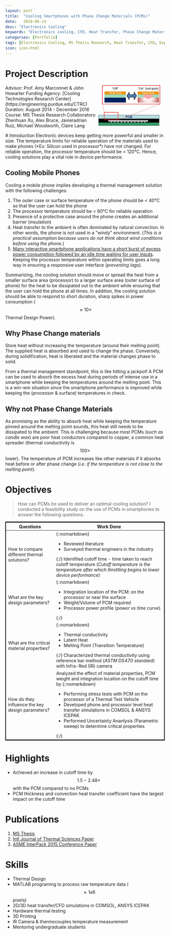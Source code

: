 ```yaml
---
layout: post
title:  "Cooling Smartphones with Phase Change Materials (PCMs)"
date:   2018-06-14
desc: "Electronics Cooling"
keywords: "Electronics cooling, CFD, Heat Transfer, Phase Change Materials,Thermal stress test, COMSOL, Simulation"
categories: [Portfolio]
tags: [Electronics Cooling, MS Thesis Research, Heat Transfer, CFD, Experiments]
icon: icon-html
---
```

# Project Description

<p><img src="/static/assets/img/blog/msthesis/intro_pcm.jpg" alt="Why PCM" style="float:right;width:40%; margin-right: 10px;">
Advisor: Prof. Amy Marconnet & John Howarter  
Funding Agency: [Cooling Technologies Research Center](https://engineering.purdue.edu/CTRC)  
Duration: August 2014 - December 2016  
Course: MS Thesis Research  
Collaborators: Zhenhuan Xu, Alex Bruce,       Javieradrian Ruiz, Michael Woodworth, Claire Lang
</p>
# Introduction
Electronic devices keep getting more powerful and smaller in size. The temperature limits for reliable operation of the materials used to make phones (*Ex: Silicon used in processor*) have not changed. For reliable operation, the processor temperature should be < 120°C. Hence, cooling solutions play a vital role in device performance.

## Cooling Mobile Phones
Cooling a mobile phone implies developing a thermal management solution with the following challenges:
1. The outer case or surface temperature of the phone should be < 40°C so that the user can hold the phone
2. The processor temperature should be < 80°C for reliable operation
3. Presence of a protective case around the phone creates an additional barrier (insulation)
4. Heat transfer to the ambient is often dominated by natural convection. In other words, the phone is not used in a "windy" environment. (*This is a practical assumption because users do not think about wind conditions before using the phone.*)  
5. [Many interactive smartphone applications have a short burst of excess power consumption followed by an idle time waiting for user inputs](www.scientificamerican.com/article/computational-sprinting/). Keeping the processor temperature within operating limits goes a long way in ensuring a responsive user interface (*preventing lags*).

Summarizing, the cooling solution should move or spread the heat from a smaller surface area (processor) to a larger surface area (outer surface of phone) for the heat to be dissipated out to the ambient while ensuring that the user can hold the phone at all times. In addition, the cooling solution should be able to respond to short duration, sharp spikes in power consumption ($$\approx 10\times$$ Thermal Design Power).

## Why Phase Change materials

 Store heat without increasing the temperature (around their melting point). The supplied heat is absorbed and used to change the phase. Conversely, during solidification, heat is liberated and the material changes phase to solid.  

From a thermal management standpoint, this is like hitting a jackpot! A PCM can be used to absorb the excess heat during periods of intense use in a smartphone while keeping the temperatures around the melting point. This is a win-win situation since the smartphone performance is improved while keeping the (processor & surface) temperatures in check.

## Why not Phase Change Materials
As promising as the ability to absorb heat while keeping the temperature pinned around the melting point sounds, this heat still needs to be dissipated to the ambient. This is challenging because most PCMs (*such as candle wax*) are poor heat conductors compared to copper, a common heat spreader (thermal conductivity is $$ 100 \times $$ lower). The temperature of PCM increases like other materials if it absorbs heat before or after phase change (*i.e. if the temperature is not close to the melting point*).

# Objectives

> How can PCMs be used to deliver an optimal cooling solution?
I conducted a feasibility study on the use of PCMs in smartphones to answer the following questions.

<style type="text/css">
table{
    border-collapse: collapse;
    border:2px solid black;  
}

</style>

| Questions      | Work Done         |
| ------------- | ------------------ |
| How to compare different thermal solutions?         |   {::nomarkdown}<ul><li> Reviewed literature </li><li> Surveyed thermal engineers in the industry</li></ul>{:/} Identified cutoff time - time taken to reach cutoff temperature (*Cutoff temperature is the temperature after which throttling begins to lower device performance*)|
|   What are the key design parameters?         |    {::nomarkdown}<ul><li>Integration location of the PCM: on the processor or near the surface </li><li>Weight/Volume of PCM required </li><li>Processor power profile (*power vs time curve*) </li></ul>{:/}|
|  What are the critical material properties?         |    {::nomarkdown}<ul><li> Thermal conductivity </li><li> Latent Heat </li>     <li> Melting Point (Transition Temperature) </li></ul>{:/} Characterized thermal conductivity using reference bar method (*ASTM D5470 standard*) with Infra-Red (IR) camera       |
|How do they influence the key design parameters?| Analyzed the effect of material properties, PCM weight and integration location on the cutoff time by       {::nomarkdown} <ul><li> Performing stress tests with PCM on the processor of a Thermal Test Vehicle   </li><li> Developed phone and processor level heat transfer simulations in COMSOL & ANSYS ICEPAK </li> <li> Performed Uncertainty Ananlysis (Parametric sweep) to determine critical properties </li> </ul> {:/}|

# Highlights

* Achieved an increase in cutoff time by $$ 1.5 - 2.48 \times $$ with the PCM compared to no PCMs
* PCM thickness and convection heat transfer coefficient have the largest impact on the cutoff time

# Publications
1. [MS Thesis](https://search.proquest.com/docview/1881313041)
2. [Intl Journal of Thermal Sciences Paper](https://doi.org/10.1016/j.ijthermalsci.2018.03.012)
3. [ASME InterPack 2015 Conference Paper](resources/ASME_InterPack.pdf)


# Skills
* Thermal Design
* MATLAB programing to process raw temperature data ($$ \approx 1e6 $$ pixels)
* 2D/3D heat transfer/CFD simulations in COMSOL, ANSYS ICEPAK
* Hardware thermal testing
* 3D Printing
* IR Camera & thermocouples temperature measurement
* Mentoring undergraduate students
